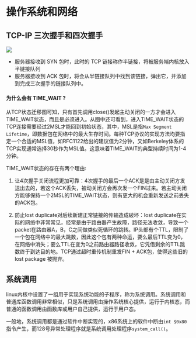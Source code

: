 # 操作系统和网络

## TCP-IP 三次握手和四次握手

![](https://images2015.cnblogs.com/blog/735653/201608/735653-20160802153108872-1434533909.jpg)

- 服务器接收到 SYN 包时，此时的 TCP 链接称作半链接，将被服务端内核放入半链接队列
- 服务器接收到 ACK 包时，将会从半链接队列中找到该链接，弹出它，并添加到完成三次握手的链接队列中。

#### 为什么会有 TIME_WAIT ?

从TCP状态迁移图可知，只有首先调用close()发起主动关闭的一方才会进入TIME_WAIT状态，而且是必须进入。从图中还可看到，进入TIME_WAIT状态的TCP连接需要经过2MSL才能回到初始状态，其中，MSL是指`Max Segment Lifetime`，即数据包在网络中的最大生存时间。每种TCP协议的实现方法均要指定一个合适的MSL值，如RFC1122给出的建议值为2分钟，又如Berkeley体系的TCP实现通常选择30秒作为MSL值。这意味着TIME_WAIT的典型持续时间为1-4分钟。

TIME_WAIT状态的存在有两个理由:

1. 让4次握手关闭流程更加可靠：4次握手的最后一个ACK是是由主动关闭方发送出去的，若这个ACK丢失，被动关闭方会再次发一个FIN过来。若主动关闭方能够保持一个2MSL的TIME_WAIT状态，则有更大的机会重新发送之前丢失的ACK包。

2. 防止lost duplicate对后续新建正常链接的传输造成破坏：lost duplicate在实际的网络中非常常见，经常是由于路由器产生故障，路径无法收敛，导致一个packet在路由器A，B，C之间做类似死循环的跳转。IP头部有个TTL，限制了一个包在网络中的最大跳数，因此这个包有两种命运，要么最后TTL变为0，在网络中消失；要么TTL在变为0之前路由器路径收敛，它凭借剩余的TTL跳数终于到达目的地。TCP通过超时重传机制重发FIN + ACK包，使得这些旧的 lost package 被抛弃。

## 系统调用
linux内核中设置了一组用于实现系统功能的子程序，称为系统调用。系统调用和普通库函数调用非常相似，只是系统调用由操作系统核心提供，运行于内核态，而普通的函数调用由函数库或用户自己提供，运行于用户态。

一般地，系统调用都是通过软件中断实现的，x86系统上的软件中断由`int $0x80`指令产生，而128号异常处理程序就是系统调用处理程序`system_call()`。

